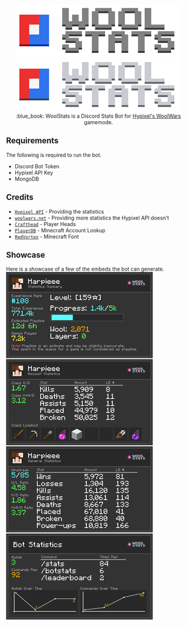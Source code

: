 <p align="center">
    <img src="https://github.com/Reasonlesss/WoolStats/blob/main/.github/logo_light.png?raw=true#gh-light-mode-only" />
    <img src="https://github.com/Reasonlesss/WoolStats/blob/main/.github/logo.png?raw=true#gh-dark-mode-only" /><br>
    :blue_book: WoolStats is a Discord Stats Bot for <a href="https://hypixel.net/threads/new-ptl-game-wool-wars.4606663/">Hypixel's WoolWars</a> gamemode.
</p>

## Requirements

The following is required to run the bot.

- Discord Bot Token
- Hypixel API Key
- MongoDB

## Credits

- [`Hypixel API`](https://api.hypixel.net/) - Providing the statistics
- [`woolwars.net`](https://woolwars.net/) - Providing more statistics the Hypixel API doesn't
- [`Crafthead`](https://crafthead.net) - Player Heads
- [`PlayerDB`](https://playerdb.co/) - Minecraft Account Lookup
- [`RedVortex`](https://github.com/RedVortexDev) - Minecraft Font

## Showcase
Here is a showcase of a few of the embeds the bot can generate.
<img src="https://github.com/Reasonlesss/WoolStats/blob/main/.github/showcase/showcase1.png?raw=true" />
<img src="https://github.com/Reasonlesss/WoolStats/blob/main/.github/showcase/showcase2.png?raw=true" />
<img src="https://github.com/Reasonlesss/WoolStats/blob/main/.github/showcase/showcase3.png?raw=true" />
<img src="https://github.com/Reasonlesss/WoolStats/blob/main/.github/showcase/showcase4.png?raw=true" />
